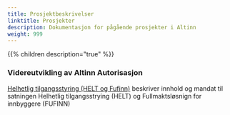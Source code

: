 ```yaml
---
title: Prosjektbeskrivelser
linktitle: Prosjekter
description: Dokumentasjon for pågående prosjekter i Altinn
weight: 999
---
```


{{% children description="true" %}}
### Videreutvikling av Altinn Autorisasjon

[Helhetlig tilgangsstyring (HELT og Fufinn)](https://confluence.brreg.no/pages/viewpage.action?pageId=119615189) beskriver innhold og mandat til satningen Helhetlig tilgangsstrying (HELT) og Fullmaktsløsnign for innbyggere (FUFINN) 
